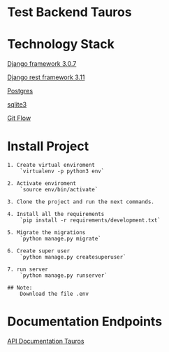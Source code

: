 # Test Backend Tauros


# Technology Stack

   [Django framework 3.0.7](https://www.djangoproject.com/)

   [Django rest framework 3.11](https://www.django-rest-framework.org/)

   [Postgres](https://www.postgresql.org/)

   [sqlite3](https://www.sqlite.org/)

   [Git Flow](https://www.atlassian.com/es/git/tutorials/comparing-workflows/gitflow-workflow)

# Install Project

    1. Create virtual enviroment
        `virtualenv -p python3 env`

    2. Activate enviroment
        `source env/bin/activate`

    3. Clone the project and run the next commands.

    4. Install all the requirements
        `pip install -r requirements/development.txt`

    5. Migrate the migrations
        `python manage.py migrate`

    6. Create super user
        `python manage.py createsuperuser`

    7. run server
        `python manage.py runserver`

    ## Note:
        Download the file .env

# Documentation Endpoints

[API Documentation Tauros]()